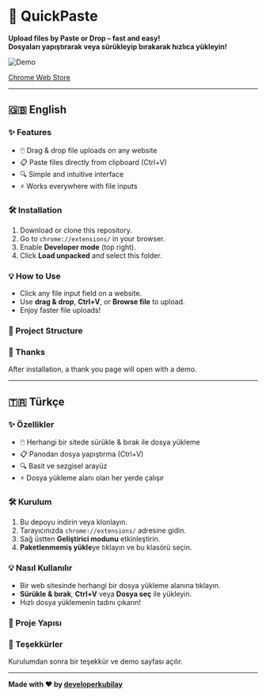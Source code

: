 # 🚀 QuickPaste

**Upload files by Paste or Drop – fast and easy!**  
**Dosyaları yapıştırarak veya sürükleyip bırakarak hızlıca yükleyin!**

![Demo](https://i.imgur.com/x8C1Yvj.gif)

[Chrome Web Store](https://chromewebstore.google.com/detail/saveyourtime/noefpbkcooahahhneghdjomngoigjdbf?authuser=0&hl=tr&pli=1)

---

## 🇬🇧 English

### ✨ Features
- 🖱️ Drag & drop file uploads on any website
- 📋 Paste files directly from clipboard (Ctrl+V)
- 🔍 Simple and intuitive interface
- ⚡ Works everywhere with file inputs

### 🛠️ Installation
1. Download or clone this repository.
2. Go to `chrome://extensions/` in your browser.
3. Enable **Developer mode** (top right).
4. Click **Load unpacked** and select this folder.

### 💡 How to Use
- Click any file input field on a website.
- Use **drag & drop**, **Ctrl+V**, or **Browse file** to upload.
- Enjoy faster file uploads!

### 📁 Project Structure

### 🙏 Thanks
After installation, a thank you page will open with a demo.

---

## 🇹🇷 Türkçe

### ✨ Özellikler
- 🖱️ Herhangi bir sitede sürükle & bırak ile dosya yükleme
- 📋 Panodan dosya yapıştırma (Ctrl+V)
- 🔍 Basit ve sezgisel arayüz
- ⚡ Dosya yükleme alanı olan her yerde çalışır

### 🛠️ Kurulum
1. Bu depoyu indirin veya klonlayın.
2. Tarayıcınızda `chrome://extensions/` adresine gidin.
3. Sağ üstten **Geliştirici modunu** etkinleştirin.
4. **Paketlenmemiş yükle**ye tıklayın ve bu klasörü seçin.

### 💡 Nasıl Kullanılır
- Bir web sitesinde herhangi bir dosya yükleme alanına tıklayın.
- **Sürükle & bırak**, **Ctrl+V** veya **Dosya seç** ile yükleyin.
- Hızlı dosya yüklemenin tadını çıkarın!

### 📁 Proje Yapısı

### 🙏 Teşekkürler
Kurulumdan sonra bir teşekkür ve demo sayfası açılır.

---

**Made with ❤️ by [developerkubilay](https://github.com/developerkubilay)**
